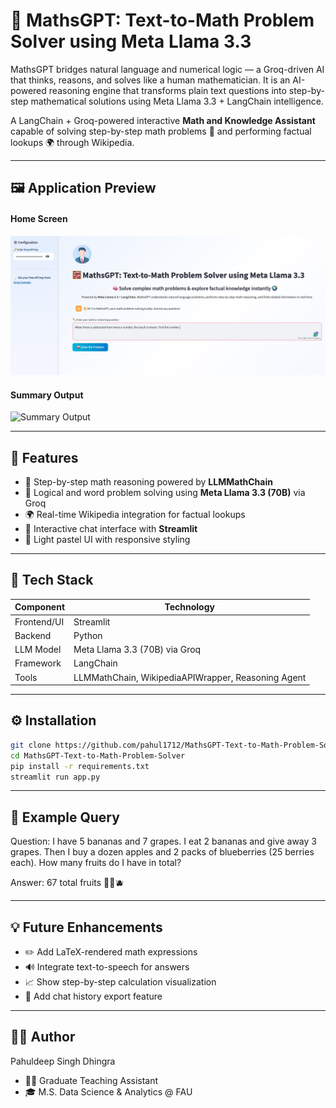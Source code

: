 # 🧮 MathsGPT: Text-to-Math Problem Solver using Meta Llama 3.3
MathsGPT bridges natural language and numerical logic — a Groq-driven AI that thinks, reasons, and solves like a human mathematician. It is an AI-powered reasoning engine that transforms plain text questions into step-by-step mathematical solutions using Meta Llama 3.3 + LangChain intelligence.

A LangChain + Groq-powered interactive **Math and Knowledge Assistant** capable of solving step-by-step math problems 🧠 and performing factual lookups 🌍 through Wikipedia.

---

## 🖼️ Application Preview

#### Home Screen
![Home UI](images/main_page.png) 

#### Summary Output
![Summary Output](images/output.png) 


---


## 🚀 Features

- 🧮 Step-by-step math reasoning powered by **LLMMathChain**
- 🔢 Logical and word problem solving using **Meta Llama 3.3 (70B)** via Groq
- 🌍 Real-time Wikipedia integration for factual lookups
- 💬 Interactive chat interface with **Streamlit**
- 🎨 Light pastel UI with responsive styling

---

## 🧩 Tech Stack

| Component | Technology |
|------------|-------------|
| Frontend/UI | Streamlit |
| Backend | Python |
| LLM Model | Meta Llama 3.3 (70B) via Groq |
| Framework | LangChain |
| Tools | LLMMathChain, WikipediaAPIWrapper, Reasoning Agent |

---

## ⚙️ Installation
```bash
git clone https://github.com/pahul1712/MathsGPT-Text-to-Math-Problem-Solver.git
cd MathsGPT-Text-to-Math-Problem-Solver
pip install -r requirements.txt
streamlit run app.py
```

---


## 🧠 Example Query

Question:
I have 5 bananas and 7 grapes. I eat 2 bananas and give away 3 grapes. Then I buy a dozen apples and 2 packs of blueberries (25 berries each). How many fruits do I have in total?

Answer:
67 total fruits 🍌🍎🫐


---

## 💡 Future Enhancements

- ✏️ Add LaTeX-rendered math expressions
- 🔊 Integrate text-to-speech for answers
- 📈 Show step-by-step calculation visualization
- 💾 Add chat history export feature


---


## 🧑‍💻 Author

Pahuldeep Singh Dhingra
- 🧑‍🏫 Graduate Teaching Assistant 
- 🎓 M.S. Data Science & Analytics @ FAU
